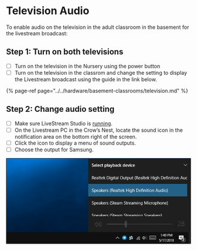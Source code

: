 # Television Audio

To enable audio on the television in the adult classroom in the basement for the livestream broadcast:

## Step 1: Turn on both televisions

* [ ] Turn on the television in the Nursery using the power button
* [ ] Turn on the television in the classrom and change the setting to display the Livestream broadcast using the guide in the link below.

{% page-ref page="../../hardware/basement-classrooms/television.md" %}

## Step 2: Change audio setting

* [ ] Make sure LiveStream Studio is [running](../../crows-nest/sunday-checklist-for-crows-nest/livestream-tasks.md).
* [ ] On the Livestream PC in the Crow’s Nest, locate the sound icon in the notification area on the bottom right of the screen.
* [ ] Click the icon to display a menu of sound outputs.
* [ ] Choose the output for Samsung.

![Example image showing icon location.](../../.gitbook/assets/image%20%2810%29.png)

